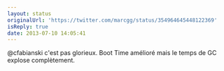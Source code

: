 ```yaml
---
layout: status
originalUrl: 'https://twitter.com/marcgg/status/354964645448122369'
isReply: true
date: 2013-07-10 14:05:41
---
```


@cfabianski c'est pas glorieux. Boot Time amélioré mais le temps de GC explose complètement.
